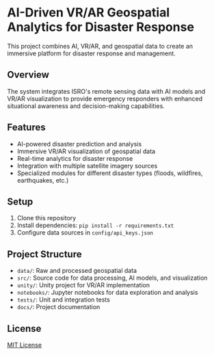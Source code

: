 # AI-Driven VR/AR Geospatial Analytics for Disaster Response

This project combines AI, VR/AR, and geospatial data to create an immersive platform for disaster response and management.

## Overview

The system integrates ISRO's remote sensing data with AI models and VR/AR visualization to provide emergency responders with enhanced situational awareness and decision-making capabilities.

## Features

- AI-powered disaster prediction and analysis
- Immersive VR/AR visualization of geospatial data
- Real-time analytics for disaster response
- Integration with multiple satellite imagery sources
- Specialized modules for different disaster types (floods, wildfires, earthquakes, etc.)

## Setup

1. Clone this repository
2. Install dependencies: `pip install -r requirements.txt`
3. Configure data sources in `config/api_keys.json`


## Project Structure

- `data/`: Raw and processed geospatial data
- `src/`: Source code for data processing, AI models, and visualization
- `unity/`: Unity project for VR/AR implementation
- `notebooks/`: Jupyter notebooks for data exploration and analysis
- `tests/`: Unit and integration tests
- `docs/`: Project documentation

## License

[MIT License](LICENSE) 
